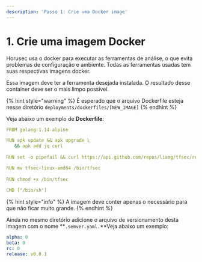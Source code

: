 ```yaml
---
description: 'Passo 1: Crie uma Docker image'
---
```


# 1. Crie uma imagem Docker

Horusec usa o docker para executar as ferramentas de análise, o que evita problemas de configuração e ambiente. Todas as ferramentas usadas tem suas respectivas imagens docker. 

Essa imagem deve ter a ferramenta desejada instalada. O resultado desse container deve ser o mais limpo possível. 

{% hint style="warning" %}
É esperado que o arquivo Dockerfile esteja nesse diretório `deployments/dockerfiles/[NEW_IMAGE]`
{% endhint %}

Veja abaixo um exemplo de **Dockerfile**: 

```yaml
FROM golang:1.14-alpine

RUN apk update && apk upgrade \
   && apk add jq curl
   
RUN set -o pipefail && curl https://api.github.com/repos/liamg/tfsec/releases/latest | jq -r ".assets[] | select(.name | contains(\"tfsec-linux-amd64\")) | .browser_download_url" | xargs wget

RUN mv tfsec-linux-amd64 /bin/tfsec
 
RUN chmod +x /bin/tfsec
 
CMD ["/bin/sh"]
```

{% hint style="info" %}
A imagem deve conter apenas o necessário para que não ficar muito grande. 
{% endhint %}

Ainda no mesmo diretório adicione o arquivo de versionamento desta imagem com o nome **`.semver.yaml.`**Veja abaixo um exemplo: 

```yaml
alpha: 0
beta: 0
rc: 0
release: v0.0.1
```

